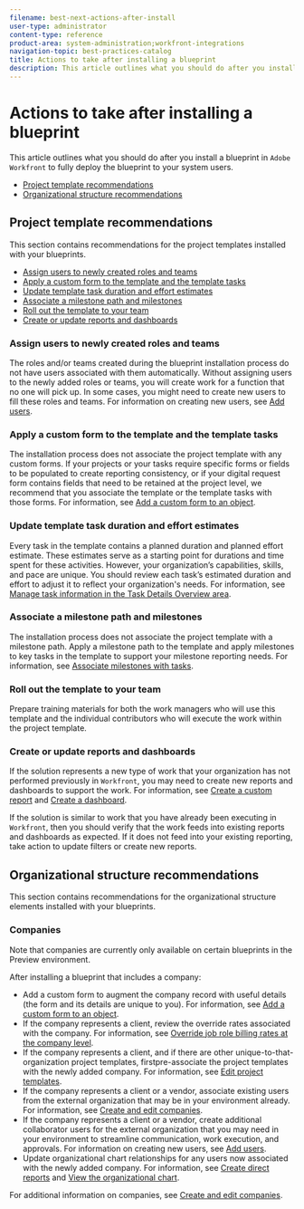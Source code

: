 ```yaml
---
filename: best-next-actions-after-install
user-type: administrator
content-type: reference
product-area: system-administration;workfront-integrations
navigation-topic: best-practices-catalog
title: Actions to take after installing a blueprint
description: This article outlines what you should do after you install a blueprint in Adobe Workfront to fully deploy the blueprint to your system users.
---
```


# Actions to take after installing a blueprint

This article outlines what you should do after you install a blueprint in `Adobe Workfront` to fully deploy the blueprint to your system users.

* [Project template recommendations](#template) 
* [Organizational structure recommendations](#organiza)

## Project template recommendations

This section contains recommendations for the project templates installed with your blueprints.

* [Assign users to newly created roles and teams](#assign) 
* [Apply a custom form to the template and the template tasks](#apply) 
* [Update template task duration and effort estimates](#update) 
* [Associate a milestone path and milestones](#associat) 
* [Roll out the template to your team](#roll) 
* [Create or update reports and dashboards](#create)

### Assign users to newly created roles and teams

The roles and/or teams created during the blueprint installation process do not have users associated with them automatically. Without assigning users to the newly added roles or teams, you will create work for a function that no one will pick up. In some cases, you might need to create new users to fill these roles and teams. For information on creating new users, see [Add users](../../administration-and-setup/add-users/create-and-manage-users/add-users.md).

### Apply a custom form to the template and the template tasks

The installation process does not associate the project template with any custom forms. If your projects or your tasks require specific forms or fields to be populated to create reporting consistency, or if your digital request form contains fields that need to be retained at the project level, we recommend that you associate the template or the template tasks with those forms. For information, see [Add a custom form to an object](../../workfront-basics/work-with-custom-forms/add-a-custom-form-to-an-object.md).

### Update template task duration and effort estimates

Every task in the template contains a planned duration and planned effort estimate. These estimates serve as a starting point for durations and time spent for these activities. However, your organization’s capabilities, skills, and pace are unique. You should review each task’s estimated duration and effort to adjust it to reflect your organization's needs. For information, see [Manage task information in the Task Details Overview area](../../manage-work/tasks/manage-tasks/task-information-in-overview.md).

### Associate a milestone path and milestones

The installation process does not associate the project template with a milestone path. Apply a milestone path to the template and apply milestones to key tasks in the template to support your milestone reporting needs. For information, see [Associate milestones with tasks](../../manage-work/tasks/manage-tasks/associate-milestones-with-tasks.md).

### Roll out the template to your team

Prepare training materials for both the work managers who will use this template and the individual contributors who will execute the work within the project template.

### Create or update reports and dashboards

If the solution represents a new type of work that your organization has not performed previously in `Workfront`, you may need to create new reports and dashboards to support the work. For information, see [Create a custom report](../../reports-and-dashboards/reports/creating-and-managing-reports/create-custom-report.md) and [Create a dashboard](../../reports-and-dashboards/dashboards/creating-and-managing-dashboards/create-dashboard.md).

If the solution is similar to work that you have already been executing in `Workfront`, then you should verify that the work feeds into existing reports and dashboards as expected. If it does not feed into your existing reporting, take action to update filters or create new reports.

## Organizational structure recommendations

This section contains recommendations for the organizational structure elements installed with your blueprints.

### Companies

Note that companies are currently only available on certain blueprints in the Preview environment.

After installing a blueprint that includes a company:

* Add a custom form to augment the company record with useful details (the form and its details are unique to you). For information, see [Add a custom form to an object](../../workfront-basics/work-with-custom-forms/add-a-custom-form-to-an-object.md).
* If the company represents a client, review the override rates associated with the company. For information, see [Override job role billing rates at the company level](../../administration-and-setup/set-up-workfront/organizational-setup/override-job-role-billing-rates-company-level.md).
* If the company represents a client, and if there are other unique-to-that-organization project templates, firstpre-associate the project templates with the newly added company. For information, see [Edit project templates](../../manage-work/projects/create-and-manage-templates/edit-templates.md).
* If the company represents a client or a vendor, associate existing users from the external organization that may be in your environment already. For information, see [Create and edit companies](../../administration-and-setup/set-up-workfront/organizational-setup/create-and-edit-companies.md).
* If the company represents a client or a vendor, create additional collaborator users for the external organization that you may need in your environment to streamline communication, work execution, and approvals. For information on creating new users, see [Add users](../../administration-and-setup/add-users/create-and-manage-users/add-users.md).
* Update organizational chart relationships for any users now associated with the newly added company. For information, see [Create direct reports](../../administration-and-setup/add-users/create-and-manage-users/create-direct-reports.md) and [View the organizational chart](../../people-teams-and-groups/work-directly-with-others/view-the-org-chart.md).

For additional information on companies, see [Create and edit companies](../../administration-and-setup/set-up-workfront/organizational-setup/create-and-edit-companies.md).

<!--
Groups
-->

<!--
Next actions for groups - content to be provided
-->

